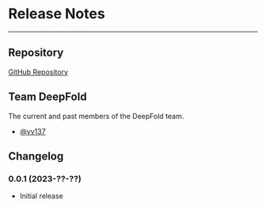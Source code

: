 # Release Notes

---

## Repository

[GitHub Repository](https://github.com/DeepFoldProtein/DeepFold/)

## Team DeepFold

The current and past members of the DeepFold team.

* [@vv137](https://github.com/vv137)

## Changelog

### 0.0.1 (2023-??-??)

* Initial release
